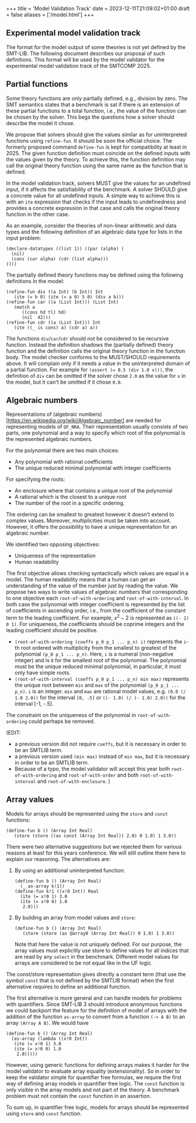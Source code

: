 +++
title = 'Model Validation Track'
date = 2023-12-11T21:09:02+01:00
draft = false
aliases = ['/model.html']
+++

## Experimental model validation track

The format for the model output of some theories is not yet defined by the
SMT-LIB. The following document describes our proposal of such definitions.
This format will be used by the model validator for the experimental model
validation track of the SMTCOMP 2025.

## Partial functions

Some theory functions are only partially defined, e.g., division by
zero. The SMT semantics states that a benchmark is sat if there is an
extension of these partial functions to a total function, i.e., the
value of the function can be chosen by the solver. This begs the
questions how a solver should describe the model it chose.

We propose that solvers should give the values similar as for
uninterpreted functions using `refine-fun`. It should be soon the official choice. The formerly proposed command `define-fun` is kept for compatibility at least in 2025. The given function definition
must coincide on the defined inputs with the values given by the
theory. To achieve this, the function definition may call the original theory
function using the same name as the function that is defined.

In the model validation track, solvers MUST give the values for
an undefined input, if it affects the satisfiability of the benchmark.
A solver SHOULD give a concrete value for all undefined inputs. A
simple way to achieve this is with an `ite` expression that checks if
the input leads to undefinedness and provides a concrete expression in
that case and calls the original theory function in the other case.

As an example, consider the theories of non-linear arithmetic and data
types and the following definition of an algebraic data type for lists
in the input problem:

```smt2
(declare-datatypes ((list 1)) ((par (alpha) (
  (nil)
  (cons (car alpha) (cdr (list alpha)))
))))
```

The partially defined theory functions may be defined using the following
definitions in the model:

```smt2
(refine-fun div ((a Int) (b Int)) Int
   (ite (= b 0) (ite (= a 0) 5 0) (div a b)))
(refine-fun car ((a (List Int))) (List Int)
   (match a
      ((cons hd tl) hd)
      (nil  42)))
(refine-fun cdr ((a (List Int))) Int
   (ite ((_ is cons) a) (cdr a) a))
```

The functions `div`/`car`/`cdr` should not be considered to be recursive function.
Instead the definition shadows the (partially defined) theory function and
the definition calls the original theory function in the function body.
The model checker conforms to the MUST/SHOULD requirements above. It will complain only if it needs a value in the uninterpreted domain of a partial function. For example for `(assert (= 0.5 (div 1.0 x)))`,
the definition of `div` can be omitted if the solver chose `2.0` as the
value for `x` in the model, but it can't be omitted if it chose `0.0`.

## Algebraic numbers

Representations of (algebraic
numbers)[https://en.wikipedia.org/wiki/Algebraic_number] are needed for
representing models of `QF_NRA`. Their representation usually consists of two
parts, one polynomial and a way to specify which root of the polynomial is the
represented algebraic numbers.

For the polynomial there are two main choices:

- Any polynomial with rational coefficients
- The unique reduced minimal polynomial with integer coefficients

For specifying the roots:

- An enclosure where that contains a unique root of the polynomial
- A rational which is the closest to a unique root
- The number of the root in a specific ordering.

The ordering can be smallest to greatest however it doesn't extend to complex
values. Moreover, multiplicities must be taken into account. However, it offers
the possibility to have a unique representation for an algebraic number.

We identified two opposing objectives:

- Uniqueness of the representation
- Human readability

The first objective allows checking syntactically which values are equal in a model. The human readability means that a human can get an understanding of the value of the number just by reading the value. We propose two ways to write values of algebraic numbers that corresponding to one objective each `root-of-with-ordering` and `root-of-with-interval`. In both case the polynomial with integer coefficient is represented by the list of coefficients in ascending order, i.e., from the coefficient of the constant term to the leading coefficient. For example, $x^2 - 2$ is represented as `((- 2) 0 1)`. For uniqueness, the coefficients should be coprime integers and the leading coefficient should be positive.

- `(root-of-with-ordering (coeffs p_0 p_1 ... p_n) i)` represents the `i`-th root ordered with multiplicity from the smallest to greatest of the polynomial `(p_0 p_1 ... p_n)`. Here, `i` is a numeral (non-negative integer) and is `0` for the smallest root of the polynomial. The polynomial must be the unique reduced minimal polynomial, in particular, it must only have simple roots.
- `(root-of-with-interval (coeffs p_0 p_1 ... p_n) min max)` represents the unique root between `min` and `max` of the polynomial `(p_0 p_1 ... p_n)`. `i` is an integer. `min` and `max` are rational model values, e.g. `(0.0 (/ 1.0 2.0))` for the interval `[0, .5]` or `((- 1.0) (/ (- 1.0) 2.0))` for the interval [-1, -.5].

The constraint on the uniqueness of the polynomial in `root-of-with-ordering` could perhaps be removed.

(EDIT:

- a previous version did not require `coeffs`, but it is necessary in order to be an SMTLIB term.
- a previous version used `(min max)` instead of `min max`, but it is necessary in order to be an SMTLIB term.
- Because of a typo, the model validator will accept this year both `root-of-with-ordering` and `root-of-with-order` and both `root-of-with-interval` and `root-of-with-enclosure`.
  )

## Array values

Models for arrays should be represented using the `store` and `const` functions:

```smt2
(define-fun b () (Array Int Real)
   (store (store ((as const (Array Int Real)) 2.0) 0 1.0) 1 3.0))
```

There were two alternative suggestions but we rejected them for various reasons at least for this years conference. We will still outline them here to explain our reasoning. The alternatives are:

1. By using an additional uninterpreted function:
   ```smt2
   (define-fun b () (Array Int Real)
     (_ as-array k!1))
   (define-fun k!1 ((x!0 Int)) Real
     (ite (= x!0 1) 3.0
     (ite (= x!0 0) 1.0
      2.0)))
   ```
2. By building an array from model values and `store`:
   ```smt2
   (define-fun b () (Array Int Real)
      (store (store (as @array0 (Array Int Real)) 0 1.0) 1 3.0))
   ```
   Note that here the value is not uniquely defined. For our purpose,
   the array values must explicitly use store to define values for all
   indices that are read by any `select` in the benchmark.
   Different model values for arrays are considered
   to be not equal like in the UF logic.

The const/store representation gives directly a constant term (that use the symbol `const` that is not defined by the SMTLIB format) when the first alternative requires to define an additional function.

The first alternative is more general
and can handle models for problems with quantifiers. Since SMT-LIB 3 should
introduce anonymous functions we could backport the feature for the
definition of model of arrays with the addition of the function `as-array` to convert from a function `(-> A B)` to an array `(Array A B)`. We would have

```smt2
(define-fun b () (Array Int Real)
  (as-array (lambda ((x!0 Int))
   (ite (= x!0 1) 3.0
   (ite (= x!0 0) 1.0
    2.0)))))
```

However, using generic functions for defining arrays makes it harder for
the model validator to evaluate array equality (extensionality).
So in order to keep the validator simple for quantifier free formulas,
we require the first way of defining array models in quantifier free logic.
The `const` function is only visible in the array models and not part of the
theory. A benchmark problem must not contain the `const` function in an
assertion.

To sum up, in quantifier free logic, models for arrays should be represented using `store` and `const` function.
